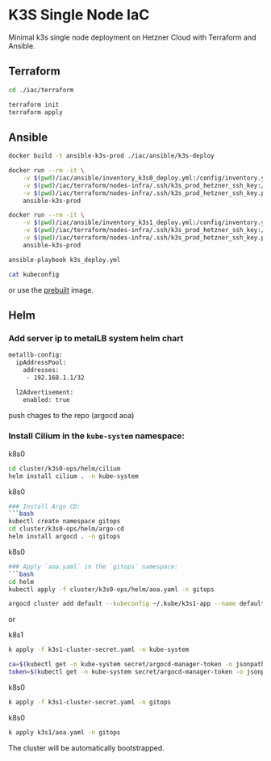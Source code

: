 # K3S Single Node IaC

Minimal k3s single node deployment on Hetzner Cloud with Terraform and Ansible.

## Terraform

```bash
cd ./iac/terraform

terraform init
terraform apply
```

## Ansible

```bash
docker build -t ansible-k3s-prod ./iac/ansible/k3s-deploy

docker run --rm -it \
    -v $(pwd)/iac/ansible/inventory_k3s0_deploy.yml:/config/inventory.yml \
    -v $(pwd)/iac/terraform/nodes-infra/.ssh/k3s_prod_hetzner_ssh_key:/secrets/ssh_key \
    -v $(pwd)/iac/terraform/nodes-infra/.ssh/k3s_prod_hetzner_ssh_key.pub:/secrets/ssh_key.pub \
    ansible-k3s-prod

docker run --rm -it \
    -v $(pwd)/iac/ansible/inventory_k3s1_deploy.yml:/config/inventory.yml \
    -v $(pwd)/iac/terraform/nodes-infra/.ssh/k3s_prod_hetzner_ssh_key:/secrets/ssh_key \
    -v $(pwd)/iac/terraform/nodes-infra/.ssh/k3s_prod_hetzner_ssh_key.pub:/secrets/ssh_key.pub \
    ansible-k3s-prod

ansible-playbook k3s_deploy.yml

cat kubeconfig
```

or use the [prebuilt](https://hub.docker.com/repository/docker/ujstor/ansible-k3s-prod/general) image.

## Helm

### Add server ip to metalLB system helm chart

```bash
metallb-config:
  ipAddressPool:
    addresses:
     - 192.168.1.1/32

  l2Advertisement:
    enabled: true
```
push chages to the repo (argocd aoa)

### Install Cilium in the `kube-system` namespace:

k8s0
```bash
cd cluster/k3s0-ops/helm/cilium
helm install cilium . -n kube-system
```

k8s0
```bash
### Install Argo CD:
```bash
kubectl create namespace gitops
cd cluster/k3s0-ops/helm/argo-cd
helm install argocd . -n gitops
```

k8s0
```bash
### Apply `aoa.yaml` in the `gitops` namespace:
```bash
cd helm
kubectl apply -f cluster/k3s0-ops/helm/aoa.yaml -n gitops
```

```bash
argocd cluster add default --kubeconfig ~/.kube/k3s1-app --name default --grpc-web
```

or

k8s1
```bash
k apply -f k3s1-cluster-secret.yaml -n kube-system

ca=$(kubectl get -n kube-system secret/argocd-manager-token -o jsonpath='{.data.ca\.crt}')
token=$(kubectl get -n kube-system secret/argocd-manager-token -o jsonpath='{.data.token}' | base64 --decode)
```

k8s0
```bash
k apply -f k3s1-cluster-secret.yaml -n gitops
```

k8s0
```bash
k apply k3s1/aoa.yaml -n gitops
```

The cluster will be automatically bootstrapped.
